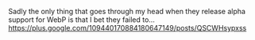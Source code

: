 Sadly the only thing that goes through my head when they  release alpha support for WebP is that I bet they failed to… https://plus.google.com/109440170884180647149/posts/QSCWHsypxss
